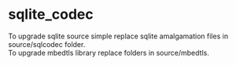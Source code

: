 # sqlite_codec
To upgrade sqlite source simple replace sqlite amalgamation files in source/sqlcodec folder.<br/>
To upgrade mbedtls library replace folders in source/mbedtls.
